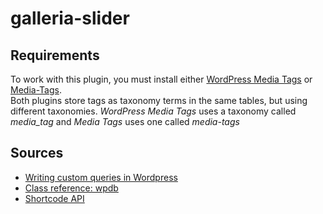 galleria-slider
===============

## Requirements

To work with this plugin, you must install either [WordPress Media Tags](http://www.typomedia.org/wordpress/plugins/wordpress-media-tags/) or [Media-Tags](http://www.codehooligans.com/projects/wordpress/media-tags/).  
Both plugins store tags as taxonomy terms in the same tables, but using different taxonomies. *WordPress Media Tags* uses a taxonomy called _media&#x005F;tag_ and  *Media Tags* uses one called _media-tags_

## Sources

* [Writing custom queries in Wordpress](http://wp.tutsplus.com/tutorials/creative-coding/writing-custom-queries-in-wordpress/)
* [Class reference: wpdb](http://codex.wordpress.org/Class_Reference/wpdb)
* [Shortcode API](http://codex.wordpress.org/Shortcode_API)
